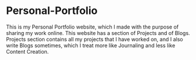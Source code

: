 # Personal-Portfolio

This is my Personal Portfolio website, which I made with the purpose of sharing my work online.
This website has a section of Projects and of Blogs.
Projects section contains all my projects that I have worked on, and I also write Blogs sometimes, which I treat more like Journaling and less like Content Creation.